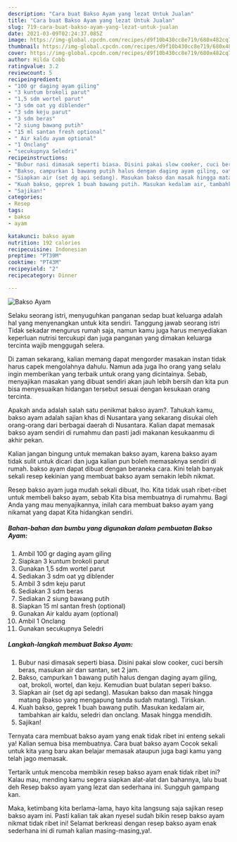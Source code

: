 ```yaml
---
description: "Cara buat Bakso Ayam yang lezat Untuk Jualan"
title: "Cara buat Bakso Ayam yang lezat Untuk Jualan"
slug: 719-cara-buat-bakso-ayam-yang-lezat-untuk-jualan
date: 2021-03-09T02:24:37.085Z
image: https://img-global.cpcdn.com/recipes/d9f10b430cc8e719/680x482cq70/bakso-ayam-foto-resep-utama.jpg
thumbnail: https://img-global.cpcdn.com/recipes/d9f10b430cc8e719/680x482cq70/bakso-ayam-foto-resep-utama.jpg
cover: https://img-global.cpcdn.com/recipes/d9f10b430cc8e719/680x482cq70/bakso-ayam-foto-resep-utama.jpg
author: Hilda Cobb
ratingvalue: 3.2
reviewcount: 5
recipeingredient:
- "100 gr daging ayam giling"
- "3 kuntum brokoli parut"
- "1,5 sdm wortel parut"
- "3 sdm oat yg diblender"
- "3 sdm keju parut"
- "3 sdm beras"
- "2 siung bawang putih"
- "15 ml santan fresh optional"
- " Air kaldu ayam optional"
- "1 Onclang"
- "secukupnya Seledri"
recipeinstructions:
- "Bubur nasi dimasak seperti biasa. Disini pakai slow cooker, cuci bersih beras, masukan air dan santan, set 2 jam."
- "Bakso, campurkan 1 bawang putih halus dengan daging ayam giling, oat, brokoli, wortel, dan keju. Kemudian buat bulatan seperi bakso."
- "Siapkan air (set dg api sedang). Masukan bakso dan masak hingga matang (bakso yang mengapung tanda sudah matang). Tiriskan."
- "Kuah bakso, geprek 1 buah bawang putih. Masukan kedalam air, tambahkan air kaldu, seledri dan onclang. Masak hingga mendidih."
- "Sajikan!"
categories:
- Resep
tags:
- bakso
- ayam

katakunci: bakso ayam 
nutrition: 192 calories
recipecuisine: Indonesian
preptime: "PT39M"
cooktime: "PT43M"
recipeyield: "2"
recipecategory: Dinner

---
```



![Bakso Ayam](https://img-global.cpcdn.com/recipes/d9f10b430cc8e719/680x482cq70/bakso-ayam-foto-resep-utama.jpg)

Selaku seorang istri, menyuguhkan panganan sedap buat keluarga adalah hal yang menyenangkan untuk kita sendiri. Tanggung jawab seorang istri Tidak sekadar mengurus rumah saja, namun kamu juga harus menyediakan keperluan nutrisi tercukupi dan juga panganan yang dimakan keluarga tercinta wajib menggugah selera.

Di zaman  sekarang, kalian memang dapat mengorder masakan instan tidak harus capek mengolahnya dahulu. Namun ada juga lho orang yang selalu ingin memberikan yang terbaik untuk orang yang dicintainya. Sebab, menyajikan masakan yang dibuat sendiri akan jauh lebih bersih dan kita pun bisa menyesuaikan hidangan tersebut sesuai dengan kesukaan orang tercinta. 



Apakah anda adalah salah satu penikmat bakso ayam?. Tahukah kamu, bakso ayam adalah sajian khas di Nusantara yang sekarang disukai oleh orang-orang dari berbagai daerah di Nusantara. Kalian dapat memasak bakso ayam sendiri di rumahmu dan pasti jadi makanan kesukaanmu di akhir pekan.

Kalian jangan bingung untuk memakan bakso ayam, karena bakso ayam tidak sulit untuk dicari dan juga kalian pun boleh memasaknya sendiri di rumah. bakso ayam dapat dibuat dengan beraneka cara. Kini telah banyak sekali resep kekinian yang membuat bakso ayam semakin lebih nikmat.

Resep bakso ayam juga mudah sekali dibuat, lho. Kita tidak usah ribet-ribet untuk membeli bakso ayam, sebab Kita bisa membuatnya di rumahmu. Bagi Anda yang mau menyajikannya, inilah cara membuat bakso ayam yang nikamat yang dapat Kita hidangkan sendiri.

<!--inarticleads1-->

##### Bahan-bahan dan bumbu yang digunakan dalam pembuatan Bakso Ayam:

1. Ambil 100 gr daging ayam giling
1. Siapkan 3 kuntum brokoli parut
1. Gunakan 1,5 sdm wortel parut
1. Sediakan 3 sdm oat yg diblender
1. Ambil 3 sdm keju parut
1. Sediakan 3 sdm beras
1. Sediakan 2 siung bawang putih
1. Siapkan 15 ml santan fresh (optional)
1. Gunakan  Air kaldu ayam (optional)
1. Ambil 1 Onclang
1. Gunakan secukupnya Seledri




<!--inarticleads2-->

##### Langkah-langkah membuat Bakso Ayam:

1. Bubur nasi dimasak seperti biasa. Disini pakai slow cooker, cuci bersih beras, masukan air dan santan, set 2 jam.
1. Bakso, campurkan 1 bawang putih halus dengan daging ayam giling, oat, brokoli, wortel, dan keju. Kemudian buat bulatan seperi bakso.
1. Siapkan air (set dg api sedang). Masukan bakso dan masak hingga matang (bakso yang mengapung tanda sudah matang). Tiriskan.
1. Kuah bakso, geprek 1 buah bawang putih. Masukan kedalam air, tambahkan air kaldu, seledri dan onclang. Masak hingga mendidih.
1. Sajikan!




Ternyata cara membuat bakso ayam yang enak tidak ribet ini enteng sekali ya! Kalian semua bisa membuatnya. Cara buat bakso ayam Cocok sekali untuk kita yang baru akan belajar memasak ataupun juga bagi kamu yang telah jago memasak.

Tertarik untuk mencoba membikin resep bakso ayam enak tidak ribet ini? Kalau mau, mending kamu segera siapkan alat-alat dan bahannya, lalu buat deh Resep bakso ayam yang lezat dan sederhana ini. Sungguh gampang kan. 

Maka, ketimbang kita berlama-lama, hayo kita langsung saja sajikan resep bakso ayam ini. Pasti kalian tak akan nyesel sudah bikin resep bakso ayam nikmat tidak ribet ini! Selamat berkreasi dengan resep bakso ayam enak sederhana ini di rumah kalian masing-masing,ya!.

